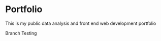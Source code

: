 # Portfolio
This is my public data analysis and front end web development portfolio


Branch Testing
